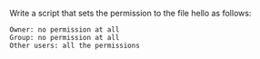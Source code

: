 Write a script that sets the permission to the file hello as follows:

    Owner: no permission at all
    Group: no permission at all
    Other users: all the permissions

